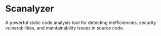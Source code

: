 # Scanalyzer
A powerful static code analysis tool for detecting inefficiencies, security vulnerabilities, and maintainability issues in source code.

